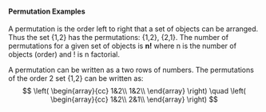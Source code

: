 #### Permutation Examples

A permutation is the order left to right that a set of objects can be arranged. Thus the set {1,2} has the permutations:   {1,2},  {2,1}. The number of permutations for a given set of objects is **n!** where n is the number of objects (order) and ! is n factorial.

A permutation can be written as a two rows of numbers. The permutations of the order 2 set \{1,2\} can be written as:
$$
\left(
\begin{array}{cc}
1&2\\
1&2\\
\end{array}
\right)
\quad
\left(
\begin{array}{cc}
1&2\\
2&1\\
\end{array}
\right)
$$
